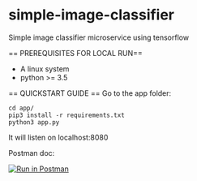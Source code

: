 # simple-image-classifier
Simple image classifier microservice using tensorflow

== PREREQUISITES FOR LOCAL RUN==
- A linux system
- python >= 3.5

== QUICKSTART GUIDE ==
Go to the app folder:
```
cd app/
pip3 install -r requirements.txt
python3 app.py
```

It will listen on localhost:8080


Postman doc:

[![Run in Postman](https://run.pstmn.io/button.svg)](https://app.getpostman.com/run-collection/bbee16b8f54e415f3da1)
